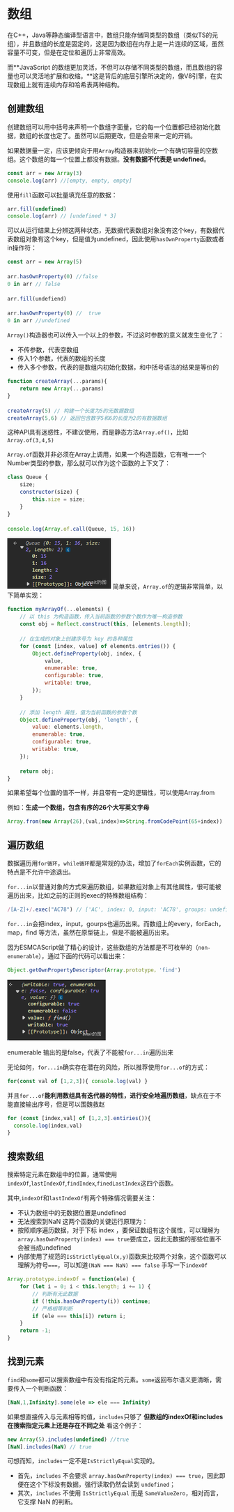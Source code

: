 # 数组
在C++，Java等静态编译型语言中，数组只能存储同类型的数组（类似TS的元组），并且数组的长度是固定的，这是因为数组在内存上是一片连续的区域，虽然容量不可变，但是在定位和遍历上非常高效。

而**JavaScript 的数组更加灵活，不但可以存储不同类型的数组，而且数组的容量也可以灵活地扩展和收缩。**这是背后的底层引擎所决定的，像V8引擎，在实现数组上就有连续内存和哈希表两种结构。

## 创建数组
创建数组可以用中括号来声明一个数组字面量，它的每一个位置都已经初始化数据，数组的长度也定了。虽然可以后期更改，但是会带来一定的开销。

如果数据量一定，应该更倾向于用`Array`构造器来初始化一个有确切容量的空数组。这个数组的每一个位置上都没有数据。**没有数据不代表是 undefined**。

```js
const arr = new Array(3)
console.log(arr) //[empty, empty, empty]
```
使用`fill`函数可以批量填充任意的数据：
```js
arr.fill(undefined)
console.log(arr) // [undefined * 3]
```
可以从运行结果上分辨这两种状态，无数据代表数组对象没有这个key，有数据代表数组对象有这个key，但是值为undefined，因此使用`hasOwnProperty`函数或者in操作符：
```js
const arr = new Array(5)

arr.hasOwnProperty(0) //false
0 in arr // false

arr.fill(undefiend)

arr.hasOwnProperty(0) //  true
0 in arr //undefined
```
`Array()`构造器也可以传入一个以上的参数，不过这时参数的意义就发生变化了：
- 不传参数，代表空数组
- 传入1个参数，代表的数组的长度
- 传入多个参数，代表的是数组内初始化数据，和中括号语法的结果是等价的
```js
function createArray(...params){
    return new Array(...params)
}

createArray(5) // 构建一个长度为5的无数据数组
createArray(5,6) // 返回包含数字5和6的长度为2的有数据数组
```
这种API具有迷惑性，不建议使用，而是静态方法`Array.of()`，比如`Array.of(3,4,5)`

`Array.of`函数并非必须在Array上调用，如果一个构造函数，它有唯一一个Number类型的参数，那么就可以作为这个函数的上下文了：
```js
class Queue {
    size;
    constructor(size) {
        this.size = size;
    }
}

console.log(Array.of.call(Queue, 15, 16))
```
![image](./assets/ArrayOf%E5%AE%9E%E7%8E%B0Queue.png)
简单来说，`Array.of`的逻辑非常简单，以下简单实现：
```js
function myArrayOf(...elements) {
    // 以 this 为构造函数，传入当前函数的参数个数作为唯一构造参数
    const obj = Reflect.construct(this, [elements.length]);
    
    // 在生成的对象上创建序号为 key 的各种属性
    for (const [index, value] of elements.entries()) {
        Object.defineProperty(obj, index, {
            value,
            enumerable: true,
            configurable: true,
            writable: true,
        });
    }
    
    // 添加 length 属性，值为当前函数的参数个数
    Object.defineProperty(obj, 'length', {
        value: elements.length,
        enumerable: true,
        configurable: true,
        writable: true,
    });

    return obj;
}
```
如果希望每个位置的值不一样，并且带有一定的逻辑性，可以使用Array.from

例如：**生成一个数组，包含有序的26个大写英文字母**
```js
Array.from(new Array(26),(val,index)=>String.fromCodePoint(65+index))
```
## 遍历数组
数据遍历用`for循环`，`while循环`都是常规的办法，增加了`forEach`实例函数，它的特点是不允许中途退出。

`for...in`以普通对象的方式来遍历数组，如果数组对象上有其他属性，很可能被遍历出来，比如之前的正则的exec的特殊数组结构：
```js
/[A-Z]+/.exec("AC78") // ['AC', index: 0, input: 'AC78', groups: undefined]
```
`for...in`会把index，input，gourps也遍历出来。而数组上的every，forEach，map，find 等方法，虽然在原型链上，但是不能被遍历出来。

因为ESMCAScript做了精心的设计，这些数组的方法都是不可枚举的（`non-enumerable`），通过下面的代码可以看出来：

```js
Object.getOwnPropertyDescriptor(Array.prototype，'find')
```
![image](./assets/find%E6%96%B9%E6%B3%95%E4%B8%8D%E5%8F%AF%E4%BF%AE%E6%94%B9.png)

enumerable 输出的是false，代表了不能被`for...in`遍历出来

无论如何，`for...in`确实存在潜在的风险，所以推荐使用`for...of`的方式：

```js
for(const val of [1,2,3]){ console.log(val) }
```
并且`for...of`**能利用数组具有迭代器的特性，进行安全地遍历数组**，缺点在于不能直接输出序号，但是可以围魏救赵
```js
for (const [index,val] of [1,2,3].entiries()){
  console.log(index,val)
}
```
## 搜索数组
搜索特定元素在数组中的位置，通常使用`indexOf`,`lastIndexOf`,`findIndex`,`finedLastIndex`这四个函数。

其中,`indexOf`和`lastIndexOf`有两个特殊情况需要关注：
- 不认为数组中的无数据位置是undefined
- 无法搜索到NaN
这两个函数的关键运行原理为：
- 按照顺序遍历数据，对于下标 index ，要保证数组有这个属性，可以理解为`array.hasOwnProperty(index) === true`要成立，因此无数据的那些位置不会被当成undefined
- 内部使用了规范的`IsStrictlyEqual(x,y)`函数来比较两个对象，这个函数可以理解为符号`===`，可以知道`(NaN === NaN) === false`
手写一下`indexOf`
```js
Array.prototype.indexOf = function(ele) {
    for (let i = 0; i < this.length; i += 1) {
        // 判断有无此数据
        if (!this.hasOwnProperty(i)) continue;
        // 严格相等判断
        if (ele === this[i]) return i;
    }
    return -1;
}
```
## 找到元素
`find`和`some`都可以搜索数组中有没有指定的元素。`some`返回布尔语义更清晰，需要传入一个判断函数：
```js
[NaN,1,Infinity].some(ele => ele === Infinity)
```
如果想直接传入与元素相等的值，`includes`只够了
**但数组的indexOf和includes在搜索指定元素上还是存在不同之处**
看这个例子：
```js
new Array(5).includes(undefined) //true
[NaN].includes(NaN) // true
```
可想而知，`includes`一定不是`IsStrictlyEqual`实现的。
- 首先，`includes` 不会要求 `array.hasOwnProperty(index) === true`，因此即便在这个下标没有数据，强行读取仍然会读到 `undefined`；
- 其次，`includes` 不使用 `IsStrictlyEqual` 而是 `SameValueZero`，相对而言，它支撑 NaN 的判断。
